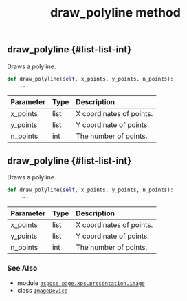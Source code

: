 ﻿---
title: draw_polyline method
second_title: Aspose.Page for Python via .NET API References
description: 
type: docs
weight: 120
url: /python-net/aspose.page.xps.presentation.image/imagedevice/draw_polyline/
is_root: false
---

## draw_polyline {#list-list-int}

Draws a polyline.



```python
def draw_polyline(self, x_points, y_points, n_points):
    ...
```


| Parameter | Type | Description |
| :- | :- | :- |
| x_points | list | X coordinates of points. |
| y_points | list | Y coordinate of points. |
| n_points | int | The number of points. |


## draw_polyline {#list-list-int}

Draws a polyline.



```python
def draw_polyline(self, x_points, y_points, n_points):
    ...
```


| Parameter | Type | Description |
| :- | :- | :- |
| x_points | list | X coordinates of points. |
| y_points | list | Y coordinate of points. |
| n_points | int | The number of points. |



### See Also
* module [`aspose.page.xps.presentation.image`](../../)
* class [`ImageDevice`](/page/python-net/aspose.page.xps.presentation.image/imagedevice)

